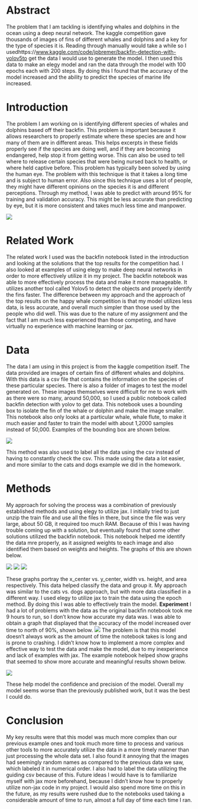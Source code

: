 # Abstract

The problem that I am tackling is identifying whales and dolphins in the ocean using a deep
neural network. The kaggle competition gave thousands of images of fins of different whales and
dolphins and a key for the type of species it is. Reading through manually would take a while so
I usedhttps://www.kaggle.com/code/jpbremer/backfin-detection-with-yolov5to get the data I
would use to generate the model. I then used this data to make an elegy model and ran the data
through the model with 100 epochs each with 200 steps. By doing this I found that the accuracy
of the model increased and the ability to predict the species of marine life increased.

# Introduction

The problem I am working on is identifying different species of whales and dolphins based off
their backfin. This problem is important because it allows researchers to properly estimate where
these species are and how many of them are in different areas. This helps excerpts in these fields
properly see if the species are doing well, and if they are becoming endangered, help stop it from
getting worse. This can also be used to tell where to release certain species that were being
nursed back to health, or where held captive before. This problem has typically been solved by
using the human eye. The problem with this technique is that it takes a long time and is subject to
human error. Also since this technique uses a lot of people, they might have different opinions on
the species it is and different perceptions. Through my method, I was able to predict with around
95% for training and validation accuracy. This might be less accurate than predicting by eye, but
it is more consistent and takes much less time and manpower.

![](https://github.com/bdoonan/CS301-Project/blob/main/Capture3.PNG)

# Related Work

The related work I used was the backfin notebook listed in the introduction and looking at the
solutions that the top results for the competition had. I also looked at examples of using elegy to
make deep neural networks in order to more effectively utilize it in my project. The backfin
notebook was able to more effectively process the data and make it more manageable. It utilizes
another tool called Yolov5 to detect the objects and properly identify the fins faster. The
difference between my approach and the approach of the top results on the happy whale
competition is that my model utilizes less data, is less accurate, and overall much simpler than
those used by the people who did well. This was due to the nature of my assignment and the fact
that I am much less experienced than those competing, and have virtually no experience with
machine learning or jax.

# Data

The data I am using in this project is from the kaggle competition itself. The data provided are
images of certain fins of different whales and dolphins. With this data is a csv file that contains
the information on the species of these particular species. There is also a folder of images to test
the model generated on. These images themselves were difficult for me to work with as there
were so many, around 50,000, so I used a public notebook called backfin detection with yolov
to get data. This notebook uses a bounding box to isolate the fin of the whale or dolphin and
make the image smaller. This notebook also only looks at a particular whale, whale flute, to
make it much easier and faster to train the model with about 1,2000 samples instead of 50,000.
Examples of the bounding box are shown below.

![](https://github.com/bdoonan/CS301-Project/blob/main/Capture2.PNG)

This method was also used to label all the data using the csv instead of having to constantly
check the csv. This made using the data a lot easier, and more similar to the cats and dogs
example we did in the homework.

# Methods

My approach for solving the process was a combination of previously established methods and
using elegy to utilize jax. I initially tried to just unzip the train file and use all the files in there,
but since the file was very large, about 50 GB, it required too much RAM. Because of this
I was having trouble coming up with a solution, but eventually found that some other solutions
utilized the backfin notebook. This notebook helped me identify the data mre properly, as it
assigned weights to each image and also identified them based on weights and heights. The
graphs of this are shown below.

![](https://github.com/bdoonan/CS301-Project/blob/main/Capture4.PNG)
![](https://github.com/bdoonan/CS301-Project/blob/main/Capture5.PNG)
![](https://github.com/bdoonan/CS301-Project/blob/main/Capture6.PNG)

These graphs portray the x_center vs. y_center, width vs. height, and area respectively. This data
helped classify the data and group it. My approach was similar to the cats vs. dogs approach, but
with more data classified in a different way. I used elegy to utilize jax to train the data using the
epoch method. By doing this I was able to effectively train the model.
**Experiment**
I had a lot of problems with the data as the original backfin notebook took me 9 hours to run, so I
don’t know how accurate my data was. I was able to obtain a graph that displayed that the
accuracy of the model increased over time to north of 90%, shown below.
![](https://github.com/bdoonan/CS301-Project/blob/main/Capture3.PNG)
The problem is that this model doesn’t always work as the amount of time the notebook takes is
long and is prone to crashing. I didn’t know how to implement a more complex and effective
way to test the data and make the model, due to my inexperience and lack of examples with jax.
The example notebook helped show graphs that seemed to show more accurate and meaningful
results shown below.

![](https://github.com/bdoonan/CS301-Project/blob/main/Capture.PNG)

These help model the confidence and precision of the model. Overall my model seems worse
than the previously published work, but it was the best I could do.

# Conclusion

My key results were that this model was much more complex than our previous example ones
and took much more time to process and various other tools to more accurately utilize the data in
a more timely manner than just processing the whole data set. I also found it annoying that the
images had seemingly random names as compared to the previous data we saw, which labeled it
in numerical order. I also had to label the data utilizing the guiding csv because of this. Future
ideas I would have is to familiarize myself with jax more beforehand, because I didn’t know how
to properly utilize non-jax code in my project. I would also spend more time on this in the future,
as my results were rushed due to the notebooks used taking a considerable amount of time to run,
almost a full day of time each time I ran.



